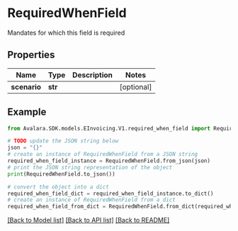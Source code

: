 # RequiredWhenField

Mandates for which this field is required

## Properties

Name | Type | Description | Notes
------------ | ------------- | ------------- | -------------
**scenario** | **str** |  | [optional] 

## Example

```python
from Avalara.SDK.models.EInvoicing.V1.required_when_field import RequiredWhenField

# TODO update the JSON string below
json = "{}"
# create an instance of RequiredWhenField from a JSON string
required_when_field_instance = RequiredWhenField.from_json(json)
# print the JSON string representation of the object
print(RequiredWhenField.to_json())

# convert the object into a dict
required_when_field_dict = required_when_field_instance.to_dict()
# create an instance of RequiredWhenField from a dict
required_when_field_from_dict = RequiredWhenField.from_dict(required_when_field_dict)
```
[[Back to Model list]](../README.md#documentation-for-models) [[Back to API list]](../README.md#documentation-for-api-endpoints) [[Back to README]](../README.md)


